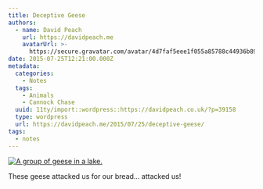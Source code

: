 ```yaml
---
title: Deceptive Geese
authors:
  - name: David Peach
    url: https://davidpeach.me
    avatarUrl: >-
      https://secure.gravatar.com/avatar/4d7faf5eee1f055a85788c44936b8995eaab6dfb004e7854ec747ccb272e91ee?s=96&d=mm&r=g
date: 2015-07-25T12:21:00.000Z
metadata:
  categories:
    - Notes
  tags:
    - Animals
    - Cannock Chase
  uuid: 11ty/import::wordpress::https://davidpeach.co.uk/?p=39158
  type: wordpress
  url: https://davidpeach.me/2015/07/25/deceptive-geese/
tags:
  - notes
---
```

[![A group of geese in a lake.](/assets/Deceptive-Geese-1024x758-XTJQp8ctVKsa.jpg)](/assets/Deceptive-Geese-1024x758-XTJQp8ctVKsa.jpg)

These geese attacked us for our bread… attacked us!